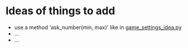# Ideas of things to add
- use a method 'ask_number(min, max)' like in [game_settings_idea.py](game_settings_idea.py)
- ...
- ...
